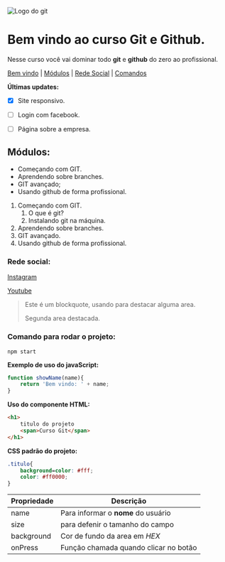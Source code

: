 ![Logo do git](https://sujeitoprogramador.com/wp-content/uploads/2021/04/gitimage.png)
# Bem vindo ao curso Git e Github.
Nesse curso você vai dominar todo **git** e **github** do zero ao profissional.

[Bem vindo](#bem-vindo-ao-curso-git-e-github) |
[Módulos](#módulos) |
[Rede Social](#rede-social) |
[Comandos](#comando-para-rodar-o-projeto)



**Últimas updates:**
- [X] Site responsivo.
- [ ] Login com facebook.
- [ ] Página sobre a empresa.


## Módulos:
* Começando com GIT.
* Aprendendo sobre branches.
* GIT avançado;
* Usando github de forma profissional.

1. Começando com GIT.
    1. O que é git?
    2. Instalando git na máquina.
2. Aprendendo sobre branches.
3. GIT avançado.
4. Usando github de forma profissional.

### Rede social:
[Instagram](https://instagram.com/sujeitoprogramador)

[Youtube](https://youtube.com/c/sujeitoprogramador)

>Este é um blockquote, usando para destacar alguma area.
>
>Segunda area destacada.



### Comando para rodar o projeto:

```
npm start
```

**Exemplo de uso do javaScript:**
```js
function showName(name){
    return 'Bem vindo: ' + name;
}
```

**Uso do componente HTML:**
```HTML
<h1>
    titulo do projeto
    <span>Curso Git</span>
</h1>
```

**CSS padrão do projeto:**
```CSS
.titulo{
    background=color: #fff;
    color: #ff0000;
}
```

Propriedade | Descrição
----------- | ---------
name | Para informar o **nome** do usuário
size | para defenir o tamanho do campo
background | Cor de fundo da area em _HEX_
onPress | Função chamada quando clicar no botão